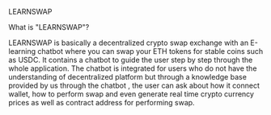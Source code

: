 LEARNSWAP

What is "LEARNSWAP"?

LEARNSWAP is basically a decentralized crypto swap exchange with an E-learning chatbot where you can swap your ETH tokens for stable coins such as
USDC. 
It contains a chatbot to guide the user step by step through the whole application.
The chatbot is integrated for users who do not have the understanding of decentralized platform but through
a knowledge base provided by us through the chatbot , the user can ask about how it connect wallet, how to perform swap and even generate
real time crypto currency prices as well as contract address for performing swap.
